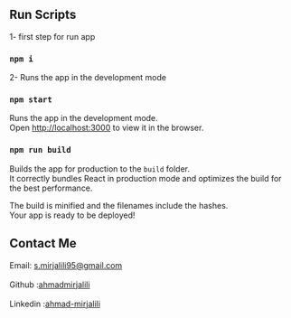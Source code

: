 ## Run Scripts

1- first step for run app

### `npm i `

2- Runs the app in the development mode

### `npm start`

Runs the app in the development mode.\
Open [http://localhost:3000](http://localhost:3000) to view it in the browser.

### `npm run build`

Builds the app for production to the `build` folder.\
It correctly bundles React in production mode and optimizes the build for the best performance.

The build is minified and the filenames include the hashes.\
Your app is ready to be deployed!

## Contact Me

Email: s.mirjalili95@gmail.com\
\
Github :[ahmadmirjalili](https://github.com/ahmadmirjalili)\
\
Linkedin :[ahmad-mirjalili](https://www.linkedin.com/in/ahmad-mirjalili/)
